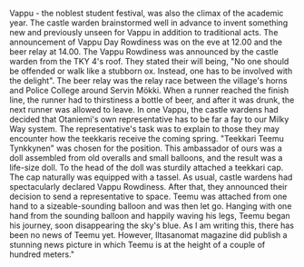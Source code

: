 
Vappu - the noblest student festival, was also the climax of the academic year. The castle warden brainstormed well in advance to invent something new and previously unseen for Vappu in addition to traditional acts. The announcement of Vappu Day Rowdiness was on the eve at 12.00 and the beer relay at 14.00. The Vappu Rowdiness was announced by the castle warden from the TKY 4's roof. They stated their will being, "No one should be offended or walk like a stubborn ox. Instead, one has to be involved with the delight". The beer relay was the relay race between the village's horns and Police College around Servin Mökki. When a runner reached the finish line, the runner had to thirstiness a bottle of beer, and after it was drunk, the next runner was allowed to leave. In one Vappu, the castle wardens had decided that Otaniemi's own representative has to be far a fay to our Milky Way system. The representative's task was to explain to those they may encounter how the teekkaris receive the coming spring. "Teekkari Teemu Tynkkynen" was chosen for the position. This ambassador of ours was a doll assembled from old overalls and small balloons, and the result was a life-size doll. To the head of the doll was sturdily attached a teekkari cap. The cap naturally was equipped with a tassel. As usual, castle wardens had spectacularly declared Vappu Rowdiness. After that, they announced their decision to send a representative to space. Teemu was attached from one hand to a sizeable-sounding balloon and was then let go. Hanging with one hand from the sounding balloon and happily waving his legs, Teemu began his journey, soon disappearing the sky's blue. As I am writing this, there has been no news of Teemu yet. However, Iltasanomat magazine did publish a stunning news picture in which Teemu is at the height of a couple of hundred meters."